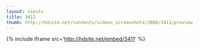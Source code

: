 ```yaml
---
layout: sieutv
title: 3411
thumb: http://hdsite.net/contents/videos_screenshots/3000/3411/preview_360p.mp4.jpg
---
```

{% include iframe src='http://hdsite.net/embed/3411' %}
 
